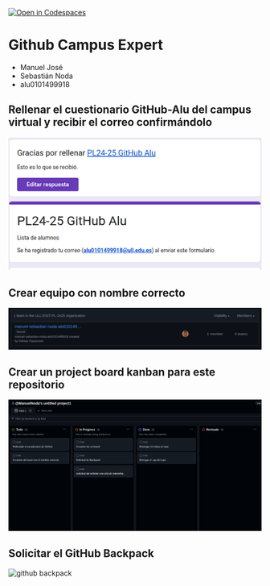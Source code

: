 [![Open in Codespaces](https://classroom.github.com/assets/launch-codespace-2972f46106e565e64193e422d61a12cf1da4916b45550586e14ef0a7c637dd04.svg)](https://classroom.github.com/open-in-codespaces?assignment_repo_id=18098652)
# Github Campus Expert 

- Manuel José
- Sebastián Noda
- alu0101499918

## Rellenar el cuestionario GitHub-Alu del campus virtual y recibir el correo confirmándolo

![correo de confirmacion del cuestionario](docs/Captura-formulario.png)

## Crear equipo con nombre correcto

![equipo](docs/team.png)

## Crear un project board kanban para este repositorio

![project board kanban](docs/board.png)

## Solicitar el GitHub Backpack

![github backpack](docs/backpack.png)
